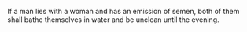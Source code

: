 If a man lies with a woman and has an emission of semen, both of them shall bathe themselves in water and be unclean until the evening.
